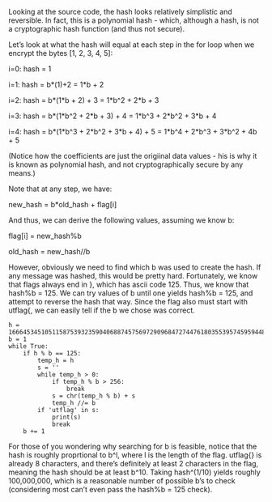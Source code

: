 Looking at the source code, the hash looks relatively simplistic and reversible. In fact, this is a polynomial hash - which, although a hash, is not a cryptographic hash function (and thus not secure).

Let’s look at what the hash will equal at each step in the for loop when we encrypt the bytes [1, 2, 3, 4, 5]:

i=0:      hash = 1

i=1:      hash = b\*(1)+2 = 1\*b + 2

i=2:      hash = b\*(1\*b + 2) + 3 = 1\*b^2 + 2\*b + 3

i=3:      hash = b\*(1\*b^2 + 2\*b + 3) + 4 = 1\*b^3 + 2\*b^2 + 3\*b + 4

i=4:      hash = b\*(1\*b^3 + 2\*b^2 + 3\*b + 4) + 5 = 1\*b^4 + 2\*b^3 + 3\*b^2 + 4b + 5

(Notice how the coefficients are just the origiinal data values - his is why it is known as polynomial hash, and not cryptographically secure by any means.)

Note that at any step, we have:

new_hash = b*old_hash + flag[i]

And thus, we can derive the following values, assuming we know b:

flag[i] = new_hash%b

old_hash = new_hash//b

However, obviously we need to find which b was used to create the hash. If any message was hashed, this would be pretty hard. Fortunately, we know that flags always end in }, which has ascii code 125. Thus, we know that hash%b = 125. We can try values of b until one yields hash%b = 125, and attempt to reverse the hash that way. Since the flag also must start with utflag{, we can easily tell if the b we chose was correct.

```
h = 166645345105115875393235904068874575697290968472744761803553957459594486753568319
b = 1
while True:
    if h % b == 125:
        temp_h = h
        s = ''
        while temp_h > 0:
            if temp_h % b > 256:
                break
            s = chr(temp_h % b) + s
            temp_h //= b
        if 'utflag' in s:
            print(s)
            break
    b += 1
```

For those of you wondering why searching for b is feasible, notice that the hash is roughly proprtional to b^l, where l is the length of the flag. utflag{} is already 8 characters, and there’s definitely at least 2 characters in the flag, meaning the hash should be at least b^10. Taking hash^(1/10) yields roughly 100,000,000, which is a reasonable number of possible b’s to check (considering most can’t even pass the hash%b = 125 check). 
